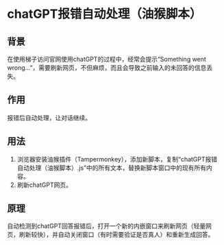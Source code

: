 # chatGPT报错自动处理（油猴脚本）

## 背景
在使用梯子访问官网使用chatGPT的过程中，经常会提示“Something went wrong...”，需要刷新网页，不但麻烦，而且会导致之前输入的未回答的信息丢失。  

## 作用
报错后自动处理，让对话继续。

## 用法
1. 浏览器安装油猴插件（Tampermonkey），添加新脚本，复制“chatGPT报错自动处理（油猴脚本）.js”中的所有文本，替换新脚本窗口中的现有所有内容。
2. 刷新chatGPT网页。

## 原理
自动检测到chatGPT回答报错后，打开一个新的内嵌窗口来刷新网页（轻量网页，刷新较快），并自动关闭窗口（有时需要验证是否真人）和重新生成回答。

